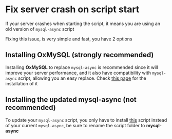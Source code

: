# Fix server crash on script start

If your server crashes when starting the script, it means you are using an old version of `mysql-async` script

Fixing this issue, is very simple and fast, you have 2 options

## Installing OxMySQL (strongly recommended)

Installing **OxMySQL** to replace `mysql-async` is recommended since it will improve your server performance, and it also have compatibility with `mysql-async` script, allowing you an easy replace. Check [this page](https://overextended.github.io/docs/oxmysql/) for the installation of it

## Installing the updated mysql-async (not recommended)

To update your `mysql-async` script, you only have to install [this](https://github.com/brouznouf/fivem-mysql-async) script instead of your current `mysql-async`, be sure to rename the script folder to **mysql-async**
